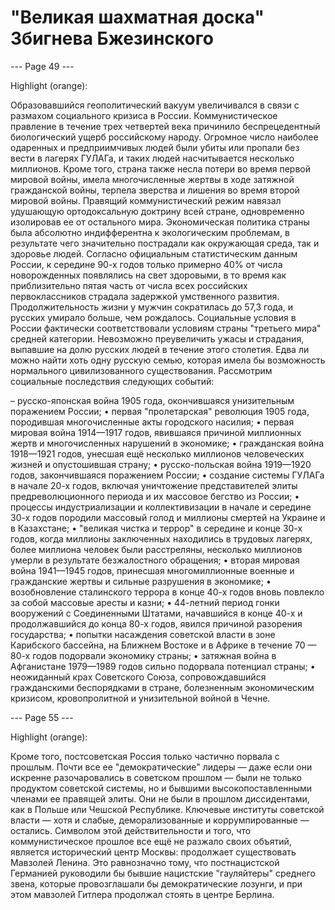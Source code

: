 # "Великая шахматная доска" Збигнева Бжезинского


--- Page 49 ---

Highlight (orange):

Образовавшийся геополитический вакуум увеличивался в связи с размахом социального кризиса в России. Коммунистическое правление в течение трех четвертей века причинило беспрецедентный биологический ущерб российскому народу. Огромное число наиболее одаренных и предприимчивых людей были убиты или пропали без вести в лагерях ГУЛАГа, и таких людей насчитывается несколько миллионов. Кроме того, страна также несла потери во время первой мировой войны, имела многочисленные жертвы в ходе затяжной гражданской войны, терпела зверства и лишения во время второй мировой войны. Правящий коммунистический режим навязал удушающую ортодоксальную доктрину всей стране, одновременно изолировав ее от остального мира. Экономическая политика страны была абсолютно индифферентна к экологическим проблемам, в результате чего значительно пострадали как окружающая среда, так и здоровье людей. Согласно официальным статистическим данным России, к середине 90-х годов только примерно 40% от числа новорожденных появлялись на свет здоровыми, в то время как приблизительно пятая часть от числа всех российских первоклассников страдала задержкой умственного развития. Продолжительность жизни у мужчин сократилась до 57,3 года, и русских умирало больше, чем рождалось. Социальные условия в России фактически соответствовали условиям страны "третьего мира" средней категории. Невозможно преувеличить ужасы и страдания, выпавшие на долю русских людей в течение этого столетия. Едва ли можно найти хоть одну русскую семью, которая имела бы возможность нормального цивилизованного существования. Рассмотрим социальные последствия следующих событий:  

– русско-японская война 1905 года, окончившаяся унизительным поражением России; • первая "пролетарская" революция 1905 года, породившая многочисленные акты городского насилия; • первая мировая война 1914—1917 годов, явившаяся причиной миллионных жертв и многочисленных нарушений в экономике; • гражданская война 1918—1921 годов, унесшая ещё несколько миллионов человеческих жизней и опустошившая страну; • русско-польская война 1919—1920 годов, закончившаяся поражением России; • создание системы ГУЛАГа в начале 20-х годов, включая уничтожение представителей элиты предреволюционного периода и их массовое бегство из России; • процессы индустриализации и коллективизации в начале и середине 30-х годов породили массовый голод и миллионы смертей на Украине и в Казахстане; • "великая чистка и террор" в середине и конце 30-х годов, когда миллионы заключенных находились в трудовых лагерях, более миллиона человек были расстреляны, несколько миллионов умерли в результате безжалостного обращения; • вторая мировая война 1941—1945 годов, принесшая многомиллионные военные и гражданские жертвы и сильные разрушения в экономике; • возобновление сталинского террора в конце 40-х годов вновь повлекло за собой массовые аресты и казни; • 44-летний период гонки вооружений с Соединенными Штатами, начавшийся в конце 40-х и продолжавшийся до конца 80-х годов, явился причиной разорения государства; • попытки насаждения советской власти в зоне Карибского бассейна, на Ближнем Востоке и в Африке в течение 70 — 80-х годов подорвали экономику страны; • затяжная война в Афганистане 1979—1989 годов сильно подорвала потенциал страны; • неожиданный крах Советского Союза, сопровождавшийся гражданскими беспорядками в стране, болезненным экономическим кризисом, кровопролитной и унизительной войной в Чечне. 

--- Page 55 ---

Highlight (orange):

Кроме того, постсоветская Россия только частично порвала с прошлым. Почти все ее "демократические" лидеры — даже если они искренне разочаровались в советском прошлом — были не только продуктом советской системы, но и бывшими высокопоставленными членами ее правящей элиты. Они не были в прошлом диссидентами, как в Польше или Чешской Республике. Ключевые институты советской власти — хотя и слабые, деморализованные и коррумпированные — остались. Символом этой действительности и того, что коммунистическое прошлое все ещё не разжало своих объятий, является исторический центр Москвы: продолжает существовать Мавзолей Ленина. Это равнозначно тому, что постнацистской Германией руководили бы бывшие нацистские "гауляйтеры" среднего звена, которые провозглашали бы демократические лозунги, и при этом мавзолей Гитлера продолжал стоять в центре Берлина. 
